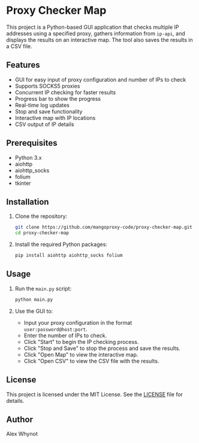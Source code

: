 # Proxy Checker Map

This project is a Python-based GUI application that checks multiple IP addresses using a specified proxy, gathers information from `ip-api`, and displays the results on an interactive map. The tool also saves the results in a CSV file.

## Features

- GUI for easy input of proxy configuration and number of IPs to check
- Supports SOCKS5 proxies
- Concurrent IP checking for faster results
- Progress bar to show the progress
- Real-time log updates
- Stop and save functionality
- Interactive map with IP locations
- CSV output of IP details

## Prerequisites

- Python 3.x
- aiohttp
- aiohttp_socks
- folium
- tkinter

## Installation

1. Clone the repository:
    ```sh
    git clone https://github.com/mangoproxy-code/proxy-checker-map.git
    cd proxy-checker-map
    ```

2. Install the required Python packages:
    ```sh
    pip install aiohttp aiohttp_socks folium
    ```

## Usage

1. Run the `main.py` script:
    ```sh
    python main.py
    ```

2. Use the GUI to:
    - Input your proxy configuration in the format `user:password@host:port`.
    - Enter the number of IPs to check.
    - Click "Start" to begin the IP checking process.
    - Click "Stop and Save" to stop the process and save the results.
    - Click "Open Map" to view the interactive map.
    - Click "Open CSV" to view the CSV file with the results.

## License

This project is licensed under the MIT License. See the [LICENSE](LICENSE) file for details.

## Author

Alex Whynot
